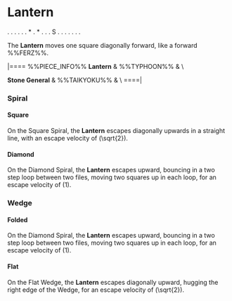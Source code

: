 # Lantern

<div class = "movement">
. . . . .
. * . * .
. . S . .
. . . . .
</div>

The **Lantern** moves one square diagonally forward, like a
forward %%FERZ%%.

|====
%%PIECE_INFO%%
  **Lantern**
& %%TYPHOON%%
& \\

  **Stone General**
& %%TAIKYOKU%%
& \\
====|

### Spiral

#### Square

On the Square Spiral, the **Lantern** escapes diagonally upwards in a
straight line, with an escape velocity of \(\sqrt{2}\).

#### Diamond

On the Diamond Spiral, the **Lantern** escapes upward, bouncing in a
two step loop between two files, moving two squares up in each loop,
for an escape velocity of \(1\).

### Wedge

#### Folded

On the Diamond Spiral, the **Lantern** escapes upward, bouncing in a
two step loop between two files, moving two squares up in each loop,
for an escape velocity of \(1\).

#### Flat

On the Flat Wedge, the **Lantern** escapes diagonally upward,
hugging the right edge of the Wedge, for an escape velocity of \(\sqrt{2}\).
